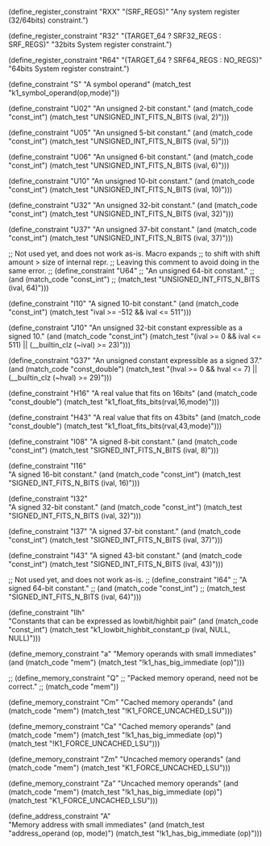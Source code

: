 
(define_register_constraint "RXX" "(SRF_REGS)"
     "Any system register (32/64bits) constraint.")

(define_register_constraint "R32" "(TARGET_64 ? SRF32_REGS : SRF_REGS)"
     "32bits System register constraint.")

(define_register_constraint "R64" "(TARGET_64 ? SRF64_REGS : NO_REGS)"
     "64bits System register constraint.")

(define_constraint "S"
  "A symbol operand"
  (match_test "k1_symbol_operand(op,mode)"))

(define_constraint "U02"
  "An unsigned 2-bit constant."
  (and (match_code "const_int")
       (match_test "UNSIGNED_INT_FITS_N_BITS (ival, 2)")))

(define_constraint "U05"
  "An unsigned 5-bit constant."
  (and (match_code "const_int")
       (match_test "UNSIGNED_INT_FITS_N_BITS (ival, 5)")))

(define_constraint "U06"
  "An unsigned 6-bit constant."
  (and (match_code "const_int")
       (match_test "UNSIGNED_INT_FITS_N_BITS (ival, 6)")))

(define_constraint "U10"
  "An unsigned 10-bit constant."
  (and (match_code "const_int")
       (match_test "UNSIGNED_INT_FITS_N_BITS (ival, 10)")))

(define_constraint "U32"
  "An unsigned 32-bit constant."
  (and (match_code "const_int")
       (match_test "UNSIGNED_INT_FITS_N_BITS (ival, 32)")))

(define_constraint "U37"
  "An unsigned 37-bit constant."
  (and (match_code "const_int")
       (match_test "UNSIGNED_INT_FITS_N_BITS (ival, 37)")))

;; Not used yet, and does not work as-is. Macro expands
;; to shift with shift amount > size of internal repr.
;; Leaving this comment to avoid doing in the same error.
;; (define_constraint "U64"
;;   "An unsigned 64-bit constant."
;;   (and (match_code "const_int")
;;        (match_test "UNSIGNED_INT_FITS_N_BITS (ival, 64)")))

(define_constraint "I10"
  "A signed 10-bit constant."
  (and (match_code "const_int")
       (match_test "ival >= -512 && ival <= 511")))

(define_constraint "J10"
  "An unsigned 32-bit constant expressible as a signed 10."
  (and (match_code "const_int")
       (match_test "(ival >= 0 && ival <= 511) || (__builtin_clz (~ival) >= 23)")))

(define_constraint "G37"
  "An unsigned constant expressible as a signed 37."
  (and (match_code "const_double")
       (match_test "(hval >= 0 && hval <= 7) || (__builtin_clz (~hval) >= 29)")))


(define_constraint "H16"
  "A real value that fits on 16bits"
  (and (match_code "const_double")
       (match_test "k1_float_fits_bits(rval,16,mode)")))

(define_constraint "H43"
  "A real value that fits on 43bits"
  (and (match_code "const_double")
       (match_test "k1_float_fits_bits(rval,43,mode)")))

(define_constraint "I08"
  "A signed 8-bit constant."
  (and (match_code "const_int")
       (match_test "SIGNED_INT_FITS_N_BITS (ival, 8)")))

(define_constraint "I16"  
  "A signed 16-bit constant."
  (and (match_code "const_int")
       (match_test "SIGNED_INT_FITS_N_BITS (ival, 16)")))

(define_constraint "I32"  
  "A signed 32-bit constant."
  (and (match_code "const_int")
       (match_test "SIGNED_INT_FITS_N_BITS (ival, 32)")))

(define_constraint "I37"
  "A signed 37-bit constant."
   (and (match_code "const_int")
       (match_test "SIGNED_INT_FITS_N_BITS (ival, 37)")))

(define_constraint "I43"
  "A signed 43-bit constant."
  (and (match_code "const_int")
       (match_test "SIGNED_INT_FITS_N_BITS (ival, 43)")))

;; Not used yet, and does not work as-is.
;; (define_constraint "I64"
;;   "A signed 64-bit constant."
;;   (and (match_code "const_int")
;;        (match_test "SIGNED_INT_FITS_N_BITS (ival, 64)")))

(define_constraint "Ilh"  
  "Constants that can be expressed as lowbit/highbit pair"
  (and (match_code "const_int")
       (match_test "k1_lowbit_highbit_constant_p (ival, NULL, NULL)")))

(define_memory_constraint "a"
  "Memory operands with small immediates"
  (and (match_code "mem")
       (match_test "!k1_has_big_immediate (op)")))

;; (define_memory_constraint "Q"
;;   "Packed memory operand, need not be correct."
;;   (match_code "mem"))

(define_memory_constraint "Cm"
  "Cached memory operands"
  (and (match_code "mem")
       (match_test "!K1_FORCE_UNCACHED_LSU")))

(define_memory_constraint "Ca"
  "Cached memory operands"
  (and (match_code "mem")
       (match_test "!k1_has_big_immediate (op)")
       (match_test "!K1_FORCE_UNCACHED_LSU")))

(define_memory_constraint "Zm"
  "Uncached memory operands"
  (and (match_code "mem")
       (match_test "K1_FORCE_UNCACHED_LSU")))

(define_memory_constraint "Za"
  "Uncached memory operands"
  (and (match_code "mem")
       (match_test "!k1_has_big_immediate (op)")
       (match_test "K1_FORCE_UNCACHED_LSU")))


(define_address_constraint "A"  
  "Memory address with small immediates"
  (and (match_test "address_operand (op, mode)")
       (match_test "!k1_has_big_immediate (op)")))
